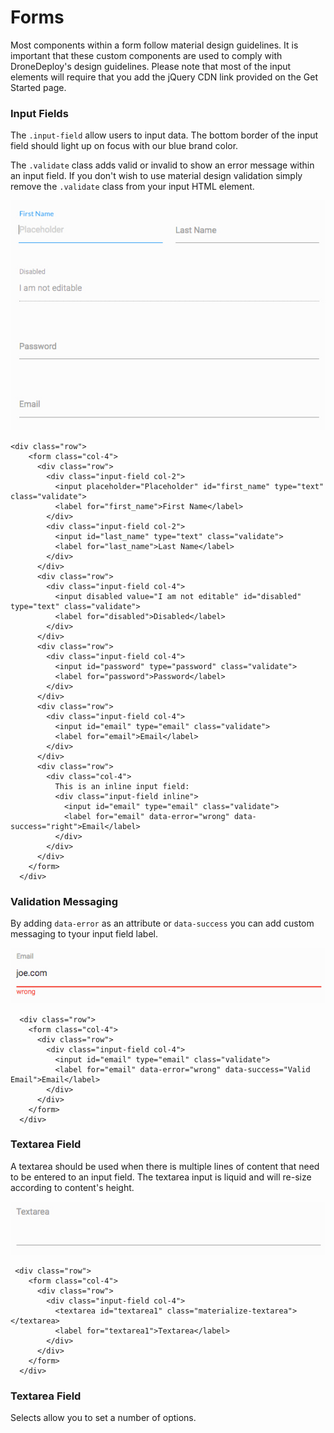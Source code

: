 # Forms

Most components within a form follow material design guidelines. It is important that these custom components are used to comply with DroneDeploy's design guidelines. Please note that most of the input elements will require that you add the jQuery CDN link provided on the Get Started page. 

### Input Fields

The `.input-field` allow users to input data. The bottom border of the input field should light up on focus with our blue brand color.

The `.validate` class adds valid or invalid to show an error message within an input field. If you don't wish to use material design validation simply remove the `.validate` class from your input HTML element.

![](/assets/md-form.jpg)

```
<div class="row">
    <form class="col-4">
      <div class="row">
        <div class="input-field col-2">
          <input placeholder="Placeholder" id="first_name" type="text" class="validate">
          <label for="first_name">First Name</label>
        </div>
        <div class="input-field col-2">
          <input id="last_name" type="text" class="validate">
          <label for="last_name">Last Name</label>
        </div>
      </div>
      <div class="row">
        <div class="input-field col-4">
          <input disabled value="I am not editable" id="disabled" type="text" class="validate">
          <label for="disabled">Disabled</label>
        </div>
      </div>
      <div class="row">
        <div class="input-field col-4">
          <input id="password" type="password" class="validate">
          <label for="password">Password</label>
        </div>
      </div>
      <div class="row">
        <div class="input-field col-4">
          <input id="email" type="email" class="validate">
          <label for="email">Email</label>
        </div>
      </div>
      <div class="row">
        <div class="col-4">
          This is an inline input field:
          <div class="input-field inline">
            <input id="email" type="email" class="validate">
            <label for="email" data-error="wrong" data-success="right">Email</label>
          </div>
        </div>
      </div>
    </form>
  </div>
```

### Validation Messaging

By adding `data-error` as an attribute or `data-success` you can add custom messaging to tyour input field label.

![](/assets/data-error-input-md.jpg)

```
  <div class="row">
    <form class="col-4">
      <div class="row">
        <div class="input-field col-4">
          <input id="email" type="email" class="validate">
          <label for="email" data-error="wrong" data-success="Valid Email">Email</label>
        </div>
      </div>
    </form>
  </div>
```

### Textarea Field

A textarea should be used when there is multiple lines of content that need to be entered to an input field. The textarea input is liquid and will re-size according to content's height.



![](/assets/textarea-input-md.jpg)

```
 <div class="row">
    <form class="col-4">
      <div class="row">
        <div class="input-field col-4">
          <textarea id="textarea1" class="materialize-textarea"></textarea>
          <label for="textarea1">Textarea</label>
        </div>
      </div>
    </form>
  </div>
```

### Textarea Field

Selects allow you to set a number of options. 



